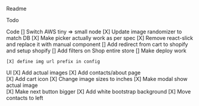 Readme

Todo

Code
    [] Switch AWS tiny => small node
    [X] Update image randomizer to match DB
    [X] Make picker actually work as per spec
    [X] Remove react-slick and replace it with manual component
    [] Add redirect from cart to shopify and setup shopify
    [] Add filters on Shop entire store
    [] Make deploy work    
    
    [X] define img url prefix in config
UI
    [X] Add actual images
    [X] Add contacts/about page    
    [X] Add cart icon
    [X] Change image sizes to inches
    [X] Make modal show actual image    
    [X] Make next button bigger
    [X] Add white bootstrap background
    [X] Move contacts to left 
   
